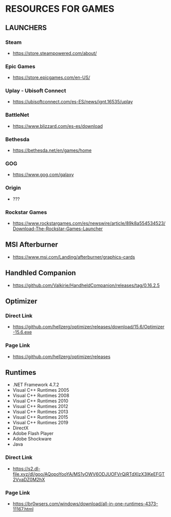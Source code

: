 # RESOURCES FOR GAMES


## LAUNCHERS
### Steam
- https://store.steampowered.com/about/
### Epic Games
- https://store.epicgames.com/en-US/
### Uplay - Ubisoft Connect
- https://ubisoftconnect.com/es-ES/news/ignt.16535/uplay
### BattleNet
- https://www.blizzard.com/es-es/download
### Bethesda
- https://bethesda.net/en/games/home
### GOG
- https://www.gog.com/galaxy
### Origin
- ???
### Rockstar Games
- https://www.rockstargames.com/es/newswire/article/89k8a554534523/Download-The-Rockstar-Games-Launcher

## MSI Afterburner
- https://www.msi.com/Landing/afterburner/graphics-cards
## Handhled Companion
- https://github.com/Valkirie/HandheldCompanion/releases/tag/0.16.2.5
## Optimizer
### Direct Link
- https://github.com/hellzerg/optimizer/releases/download/15.6/Optimizer-15.6.exe
### Page Link
  - https://github.com/hellzerg/optimizer/releases

## Runtimes
- .NET Framework 4.7.2
- Visual C++ Runtimes 2005
- Visual C++ Runtimes 2008
- Visual C++ Runtimes 2010
- Visual C++ Runtimes 2012
- Visual C++ Runtimes 2013
- Visual C++ Runtimes 2015
- Visual C++ Runtimes 2019
- DirectX
- Adobe Flash Player
- Adobe Shockware
- Java
### Direct Link
- https://s2.dl-file.xyz/dl/goo/AQopoYooYA/MS1yOWV6ODJUOFVrQjRTdXIzX3lKeEFGT2VvaDZ0M2hX
### Page Link
- https://br0wsers.com/windows/download/all-in-one-runtimes-4373-11167.html
